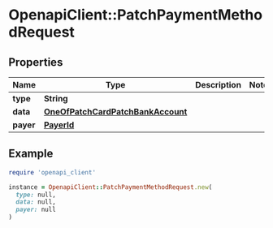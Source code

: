 # OpenapiClient::PatchPaymentMethodRequest

## Properties

| Name | Type | Description | Notes |
| ---- | ---- | ----------- | ----- |
| **type** | **String** |  |  |
| **data** | [**OneOfPatchCardPatchBankAccount**](OneOfPatchCardPatchBankAccount.md) |  |  |
| **payer** | [**PayerId**](PayerId.md) |  |  |

## Example

```ruby
require 'openapi_client'

instance = OpenapiClient::PatchPaymentMethodRequest.new(
  type: null,
  data: null,
  payer: null
)
```

